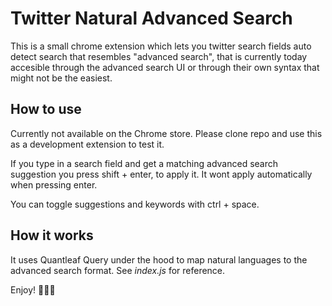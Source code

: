 # Twitter Natural Advanced Search
This is a small chrome extension which lets you twitter search fields auto detect search that resembles "advanced search", that is currently today accesible through the advanced search UI or through their own syntax that might not be the easiest.

## How to use
Currently not available on the Chrome store. Please clone repo and use this as a development extension to test it.

If you type in a search field and get a matching advanced search suggestion you press shift + enter, to apply it. It wont apply automatically when pressing enter.

You can toggle suggestions and keywords with ctrl + space.


## How it works
It uses Quantleaf Query under the hood to map natural languages to the advanced search format. See *index.js* for reference. 



Enjoy! 🏄🏼‍♀️